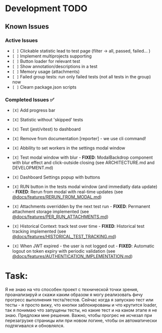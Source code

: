 # Development TODO

## Known Issues

### Active Issues

- `[ ]` Clickable statistic lead to test page (filter -> all, passed, failed... )
- `[ ]` Implement multiprojects supporting
- `[ ]` Button loader for relevant test
- `[ ]` Show annotation/descriptions in a test
- `[ ]` Memory usage (attachments)
- `[ ]` Failed group tests: run only failed tests (not all tests in the group)
  now
- `[ ]` Clearn package.json scripts

### Completed Issues ✅

- `[X]` Add progress bar
- `[X]` Statistic without 'skipped' tests
- `[X]` Test (jest/vitest) to dashboard
- `[X]` Remove from documentation [reporter] - we use cli command!
- `[X]` Abbility to set workers in the settings modal window
- `[X]` Test modal window with blur - **FIXED**: ModalBackdrop component with blur effect and click-outside closing (see ARCHITECTURE.md and DEVELOPMENT.md)
- `[X]` Dashboard Settings popup with buttons
- `[X]` RUN button in the tests modal window (and immediatly data update) - **FIXED**: Rerun from modal with real-time updates (see [@docs/features/RERUN_FROM_MODAL.md](../features/RERUN_FROM_MODAL.md))

- `[X]` Attachments overridden by the next test run - **FIXED**: Permanent attachment storage implemented (see [@docs/features/PER_RUN_ATTACHMENTS.md](../features/PER_RUN_ATTACHMENTS.md))
- `[X]` Historical Context: track test over time - **FIXED**: Historical test tracking implemented (see [@docs/features/HISTORICAL_TEST_TRACKING.md](../features/HISTORICAL_TEST_TRACKING.md))
- `[X]` When JWT expired - the user is not logged out - **FIXED**: Automatic logout on token expiry with periodic validation (see [@docs/features/AUTHENTICATION_IMPLEMENTATION.md](../features/AUTHENTICATION_IMPLEMENTATION.md))

# Task:

Я не знаю на что способен проект с технической точки зрения, проанализируй и скажи каким образом я могу реализовать фичу прогресс выполнения теста/тестов. Сейчас когда я запускаю тест или тесты - я просто вижу, что кнопки заблокированы и что крутится loader, так я понимаю что запущены тесты, но какие тест и на каком этапе я не знаю. Предложи мне решение. Важно, чтобы прогрес не исчезал при перезагрузке страницы или при новом логине, чтобы он автоматически подтягивался и обновлялся.
